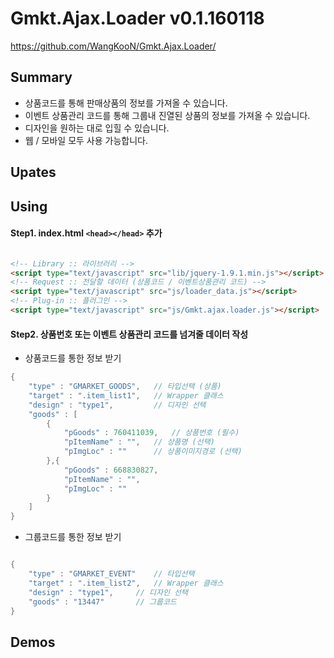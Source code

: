 # Gmkt.Ajax.Loader v0.1.160118
https://github.com/WangKooN/Gmkt.Ajax.Loader/

## Summary
- 상품코드를 통해 판매상품의 정보를 가져올 수 있습니다.
- 이벤트 상품관리 코드를 통해 그룹내 진열된 상품의 정보를 가져올 수 있습니다.
- 디자인을 원하는 대로 입힐 수 있습니다.
- 웹 / 모바일 모두 사용 가능합니다.

## Upates

## Using

#### Step1. index.html `<head></head>` 추가
```html

<!-- Library :: 라이브러리 -->
<script type="text/javascript" src="lib/jquery-1.9.1.min.js"></script>
<!-- Request :: 전달할 데이터 (상품코드 / 이벤트상품관리 코드) -->
<script type="text/javascript" src="js/loader_data.js"></script>
<!-- Plug-in :: 플러그인 -->
<script type="text/javascript" src="js/Gmkt.ajax.loader.js"></script>

```

#### Step2. 상품번호 또는 이벤트 상품관리 코드를 넘겨줄 데이터 작성
- 상품코드를 통한 정보 받기
```java
{
	"type" : "GMARKET_GOODS",	// 타입선택 (상품)
	"target" : ".item_list1",	// Wrapper 클래스
	"design" : "type1", 		// 디자인 선택
	"goods" : [
		{
			"pGoods" : 760411039,	// 상품번호 (필수)
			"pItemName" : "",	// 상품명 (선택)
			"pImgLoc" : ""		// 상품이미지경로 (선택)
		},{
			"pGoods" : 668830827,
			"pItemName" : "",
			"pImgLoc" : ""
		}
	]
}

```

- 그룹코드를 통한 정보 받기
```java

{
	"type" : "GMARKET_EVENT"	// 타입선택
	"target" : ".item_list2",	// Wrapper 클래스
	"design" : "type1",		// 디자인 선택
	"goods" : "13447"		// 그룹코드
}

```

## Demos



